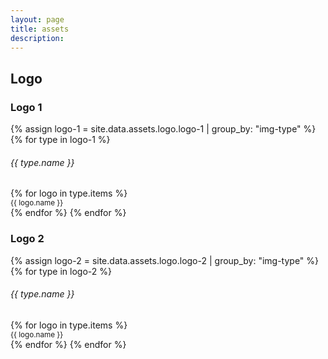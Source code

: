 ```yaml
---
layout: page
title: assets
description:
---
```


<h2 class="border-bottom pb-1">Logo</h2>
<h3 class="pt-3">Logo 1</h3>
<div class="row row-cols-2 row-cols-md-3 g-3">
  {% assign logo-1 = site.data.assets.logo.logo-1 | group_by: "img-type" %}
  {% for type in logo-1 %}
  <h6 class="d-block w-100 text-uppercase mb-0">{{ type.name }}</h6>
  {% for logo in type.items %}
  <div class="col">
    <div class="card bg-dark">
      <div class="card-body">
        <img src="{{ logo.img }}" alt="" class="card-img">
      </div>
    </div>
    <small class="lh-1 text-secondary">{{ logo.name }}</small>
  </div>
  {% endfor %}
  {% endfor %}
</div>

<h3 class="pt-3">Logo 2</h3>
<div class="row row-cols-2 row-cols-md-3 g-3">
  {% assign logo-2 = site.data.assets.logo.logo-2 | group_by: "img-type" %}
  {% for type in logo-2 %}
  <h6 class="d-block w-100 text-uppercase mb-0">{{ type.name }}</h6>
  {% for logo in type.items %}
  <div class="col">
    <div class="card bg-light">
      <div class="card-body">
        <img src="{{ logo.img }}" alt="" class="card-img">
      </div>
    </div>
    <small class="lh-1 text-secondary">{{ logo.name }}</small>
  </div>
  {% endfor %}
  {% endfor %}
</div>
